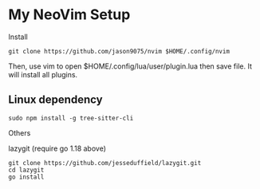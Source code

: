 # My NeoVim Setup

Install

```
git clone https://github.com/jason9075/nvim $HOME/.config/nvim
```
Then, use vim to open $HOME/.config/lua/user/plugin.lua then save file. It will install all plugins.

## Linux dependency
```
sudo npm install -g tree-sitter-cli 
```

Others

lazygit (require go 1.18 above)
```
git clone https://github.com/jesseduffield/lazygit.git
cd lazygit
go install
```
